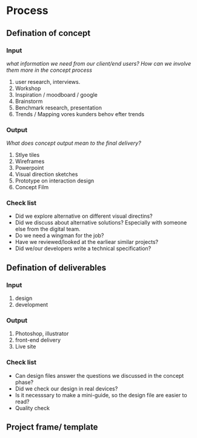 # Process
## Defination of concept
### Input
*what information we need from our client/end users? How can we involve them more in the concept process*  
  1. user research, interviews.
  2. Workshop
  3. Inspiration / moodboard / google
  4. Brainstorm
  5. Benchmark research, presentation
  6. Trends / Mapping vores kunders behov efter trends

### Output  
*What does concept output mean to the final delivery?*  
  1. Stlye tiles
  2. Wireframes
  3. Powerpoint
  4. Visual direction sketches
  5. Prototype on interaction design
  6. Concept Film 

### Check list
  * Did we explore alternative on different visual directins?
  * Did we discuss about alternative solutions? Especially with someone else from the digital team.
  * Do we need a wingman for the job?
  * Have we reviewed/looked at the earliear similar projects?
  * Did we/our developers write a technical specification?

## Defination of deliverables
### Input
1. design
2. development

### Output
1. Photoshop, illustrator
2. front-end delivery
3. Live site

### Check list
* Can design files answer the questions we discussed in the concept phase?
* Did we check our design in real devices?
* Is it necesssary to make a mini-guide, so the design file are easier to read?
* Quality check


## Project frame/ template
